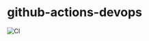 # github-actions-devops

![CI](https://github.com/crisroddev/github-actions-devops/workflows/CI/badge.svg)

